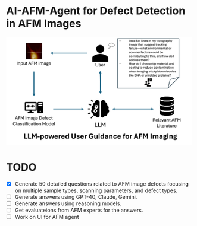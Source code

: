 # AI-AFM-Agent for Defect Detection in AFM Images

<img src="images/overview.png" alt="Overview" width="500"/>

# TODO

- [x] Generate 50 detailed questions related to AFM image defects focusing on multiple sample types, scanning parameters, and defect types.
- [ ] Generate answers using GPT-40, Claude, Gemini.
- [ ] Generate answers using reasoning models.
- [ ] Get evaluateions from AFM experts for the answers.
- [ ] Work on UI for AFM agent
